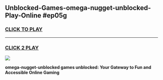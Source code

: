 
## Unblocked-Games-omega-nugget-unblocked-Play-Online #ep05g
<h3>
<a href="https://news.freeplayer.one?title=omega-nugget-unblocked&ref=3">CLICK TO PLAY</a></h3>
<hr>

<h3>
<a href="https://news.freeplayer.one?title=omega-nugget-unblocked&ref=3">CLICK 2 PLAY</a>
  
</h3>

<a href="https://news.freeplayer.one?title=omega-nugget-unblocked&ref=3"><img src="https://clearcache.store/games.png"></a>


**omega-nugget-unblocked games unblocked: Your Gateway to Fun and Accessible Online Gaming**
